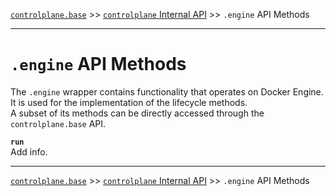 [`controlplane.base`](../README.md) >> [`controlplane` Internal API](./CONTROLPLANE-BASE-INTERNAL-API.md) >> `.engine` API Methods

-----

# `.engine` API Methods

The `.engine` wrapper contains functionality that operates on Docker Engine.
It is used for the implementation of the lifecycle methods.  
A subset of its methods can be directly accessed through the `controlplane.base` API.

__`run`__  
Add info.  

-----
[`controlplane.base`](../README.md) >> [`controlplane` Internal API](./CONTROLPLANE-BASE-INTERNAL-API.md) >> `.engine` API Methods

